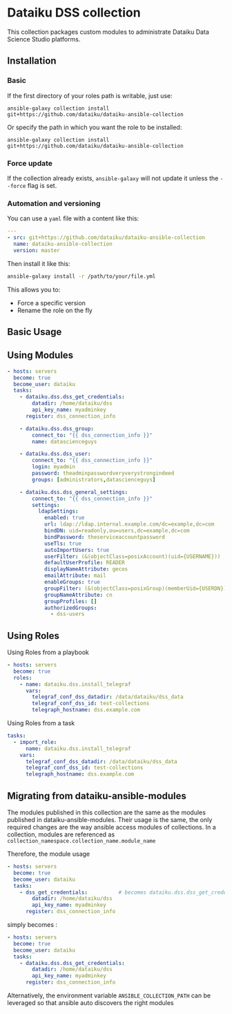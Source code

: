 Dataiku DSS collection
===================

This collection packages custom modules to administrate Dataiku Data Science Studio platforms.


Installation
------------

### Basic

If the first directory of your roles path is writable, just use:

 ```
ansible-galaxy collection install git+https://github.com/dataiku/dataiku-ansible-collection
 ```

Or specify the path in which you want the role to be installed:

 ```
ansible-galaxy collection install git+https://github.com/dataiku/dataiku-ansible-collection
 ```

### Force update

If the collection already exists, `ansible-galaxy` will not update it unless the `--force` flag is set.

### Automation and versioning

You can use a `yaml` file with a content like this:

```YAML
---
- src: git+https://github.com/dataiku/dataiku-ansible-collection
  name: dataiku-ansible-collection
  version: master
```

Then install it like this:

```bash
ansible-galaxy install -r /path/to/your/file.yml
```

This allows you to:
- Force a specific version
- Rename the role on the fly



Basic Usage
----------------

## Using Modules

```YAML
- hosts: servers
  become: true
  become_user: dataiku
  tasks:
    - dataiku.dss.dss_get_credentials:
        datadir: /home/dataiku/dss
        api_key_name: myadminkey
      register: dss_connection_info

    - dataiku.dss.dss_group:
        connect_to: "{{ dss_connection_info }}"
        name: datascienceguys

    - dataiku.dss.dss_user:
        connect_to: "{{ dss_connection_info }}"
        login: myadmin
        password: theadminpasswordveryverystrongindeed
        groups: [administrators,datascienceguys]

    - dataiku.dss.dss_general_settings:
        connect_to: "{{ dss_connection_info }}"
        settings:
          ldapSettings:
            enabled: true
            url: ldap://ldap.internal.example.com/dc=example,dc=com
            bindDN: uid=readonly,ou=users,dc=example,dc=com
            bindPassword: theserviceaccountpassword
            useTls: true
            autoImportUsers: true
            userFilter: (&(objectClass=posixAccount)(uid={USERNAME}))
            defaultUserProfile: READER
            displayNameAttribute: gecos
            emailAttribute: mail
            enableGroups: true
            groupFilter: (&(objectClass=posixGroup)(memberUid={USERDN}))
            groupNameAttribute: cn
            groupProfiles: []
            authorizedGroups: 
              - dss-users
```

## Using Roles

Using Roles from a playbook
```YAML
- hosts: servers
  become: true
  roles:
    - name: dataiku.dss.install_telegraf
      vars:
        telegraf_conf_dss_datadir: /data/dataiku/dss_data
        telegraf_conf_dss_id: test-collections
        telegraph_hostname: dss.example.com
```

Using Roles from a task
```YAML
tasks:
  - import_role:
      name: dataiku.dss.install_telegraf
    vars:
      telegraf_conf_dss_datadir: /data/dataiku/dss_data
      telegraf_conf_dss_id: test-collections
      telegraph_hostname: dss.example.com
```


Migrating from dataiku-ansible-modules
-----------------------------------------

The modules published in this collection are the same as the modules published in dataiku-ansible-modules. Their usage is the same, the only required changes are the way ansible access modules of collections.
In a collection, modules are referenced as `collection_namespace.collection_name.module_name`

Therefore, the module usage
```YAML
- hosts: servers
  become: true
  become_user: dataiku
  tasks:
    - dss_get_credentials:          # becomes dataiku.dss.dss_get_credentials
        datadir: /home/dataiku/dss
        api_key_name: myadminkey
      register: dss_connection_info
```

simply becomes :
```YAML
- hosts: servers
  become: true
  become_user: dataiku
  tasks:
    - dataiku.dss.dss_get_credentials:
        datadir: /home/dataiku/dss
        api_key_name: myadminkey
      register: dss_connection_info
```

Alternatively, the environment variable `ANSIBLE_COLLECTION_PATH` can be leveraged so that ansible auto discovers the right modules
